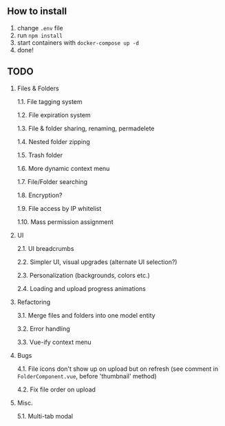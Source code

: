 ## How to install
1. change `.env` file
2. run `npm install`
3. start containers with `docker-compose up -d`
4. done!


## TODO
1. Files & Folders

    1.1. File tagging system

    1.2. File expiration system

    1.3. File & folder sharing, renaming, permadelete

    1.4. Nested folder zipping

    1.5. Trash folder

    1.6. More dynamic context menu

    1.7. File/Folder searching

    1.8. Encryption?

    1.9. File access by IP whitelist

    1.10. Mass permission assignment
2. UI

    2.1. UI breadcrumbs

    2.2. Simpler UI, visual upgrades (alternate UI selection?)

    2.3. Personalization (backgrounds, colors etc.)

    2.4. Loading and upload progress animations
3. Refactoring

    3.1. Merge files and folders into one model entity

    3.2. Error handling

    3.3. Vue-ify context menu
4. Bugs

    4.1. File icons don't show up on upload but on refresh (see comment in `FolderComponent.vue`, before 'thumbnail' method)

    4.2. Fix file order on upload
5. Misc.

    5.1. Multi-tab modal
